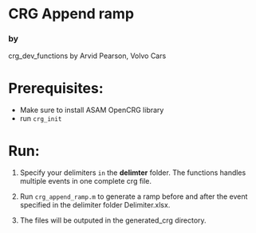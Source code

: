 # CRG Append ramp
### by

crg_dev_functions by Arvid Pearson, Volvo Cars

# Prerequisites:
- Make sure to install ASAM OpenCRG library
- run `crg_init`

# Run:
1. Specify your delimiters `in` the **delimter** folder. 
The functions handles multiple events in one complete crg file.

2. Run `crg_append_ramp.m` to generate a ramp before and after 
the event specified in the delimiter folder Delimiter.xlsx.

3. The files will be outputed in the generated_crg directory.

